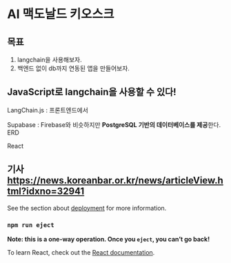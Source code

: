 # AI 맥도날드 키오스크

## 목표

1. langchain을 사용해보자.
2. 백엔드 없이 db까지 연동된 앱을 만들어보자.

## JavaScript로 langchain을 사용할 수 있다!

LangChain.js : 프론트엔드에서

Supabase : Firebase와 비슷하지만 **PostgreSQL 기반의 데이터베이스를 제공**한다.
ERD

React

## 기사 https://news.koreanbar.or.kr/news/articleView.html?idxno=32941

See the section about [deployment](https://facebook.github.io/create-react-app/docs/deployment) for more information.

### `npm run eject`

**Note: this is a one-way operation. Once you `eject`, you can’t go back!**

To learn React, check out the [React documentation](https://reactjs.org/).
